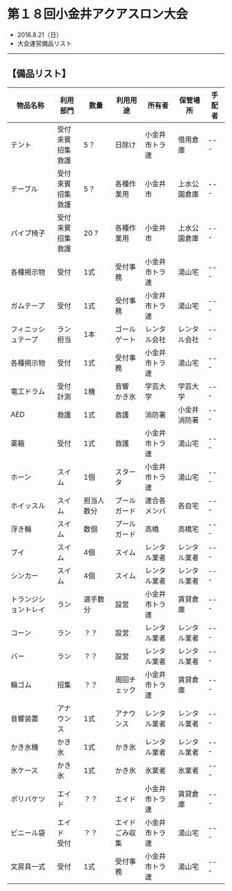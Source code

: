 # 第１８回小金井アクアスロン大会  
 * 2016.8.21（日）
 * 大会運営備品リスト

---
## 【備品リスト】

|物品名称|利用部門|数量|利用用途|所有者|保管場所|手配者|
|---|---|---|---|---|---|---|
|テント|受付<br>来賓<br>招集<br>救護|5？|日除け|小金井市トラ連|借用倉庫|---|
|テーブル|受付<br>来賓<br>招集<br>救護|5？|各種作業用|小金井市|上水公園倉庫|---|
|パイプ椅子|受付<br>来賓<br>招集<br>救護|20？|各種作業用|小金井市|上水公園倉庫|---|
|各種掲示物|受付|1式|受付事務|小金井市トラ連|湯山宅|---|
|ガムテープ|受付|1式|受付事務|小金井市トラ連|湯山宅|---|
|フィニッシュテープ|ラン担当|1本|ゴールゲート|レンタル会社|レンタル会社|---|
|各種掲示物|受付|1式|受付事務|小金井市トラ連|湯山宅|---|
|電工ドラム|受付<br>計測|1機|音響<br>かき氷|学芸大学|学芸大学|---|
|AED|救護|1式|救護|消防署|小金井消防署|---|
|薬箱|受付|1式|救護|小金井市トラ連|湯山宅|---|
|ホーン|スイム|1個|スタータ|小金井市トラ連|湯山宅|---|
|ホイッスル|スイム|担当人数分|プールガード|連合各メンバ|各自宅|---|
|浮き輪|スイム|数個|プールガード|高橋|高橋宅|---|
|ブイ|スイム|4個|スイム|レンタル業者|レンタル業者|---|
|シンカー|スイム|4個|スイム|レンタル業者|レンタル業者|---|
|トランジショントレイ|ラン|選手数分|設営|小金井市トラ連|賃貸倉庫|---|
|コーン|ラン|？？|設営|レンタル業者|レンタル業者|---|
|バー|ラン|？？|設営|レンタル業者|レンタル業者|---|
|輪ゴム|招集|？？|周回チェック|小金井市トラ連|賃貸倉庫|---|
|音響装置|アナウンス|1式|アナウンス|レンタル業者|レンタル業者|---|
|かき氷機|かき氷|1式|かき氷|レンタル業者|レンタル業者|---|
|氷ケース|かき氷|1式|かき氷|氷業者|氷業者|---|
|ポリバケツ|エイド|？？|エイド|小金井市トラ連|賃貸倉庫|---|
|ビニール袋|エイド<br>受付|？？|エイド<br>ごみ収集|小金井市トラ連|湯山宅|---|
|文房具一式|受付|1式|受付事務|小金井市トラ連|湯山宅|---|
